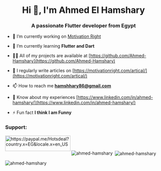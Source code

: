 <h1 align="center">Hi 👋, I'm Ahmed El Hamshary</h1>
<h3 align="center">A passionate Flutter developer from Egypt</h3>

- 🔭 I’m currently working on [Motivation Right](https://motivationright.com/)

- 🌱 I’m currently learning **Flutter and Dart**

- 👨‍💻 All of my projects are available at [https://github.com/Ahmed-Hamshary](https://github.com/Ahmed-Hamshary)

- 📝 I regularly write articles on [https://motivationright.com/artical/](https://motivationright.com/artical/)

- 📫 How to reach me **hamshhary86@gmail.com**

- 📄 Know about my experiences [https://www.linkedin.com/in/ahmed-hamshary/](https://www.linkedin.com/in/ahmed-hamshary/)

- ⚡ Fun fact **I think I am Funny**



<h3 align="left">Support:</h3>
<p><a href="https://www.buymeacoffee.com/https://paypal.me/Hotsdeal?country.x=EG&locale.x=en_US"> <img align="left" src="https://cdn.buymeacoffee.com/buttons/v2/default-yellow.png" height="50" width="210" alt="https://paypal.me/Hotsdeal?country.x=EG&locale.x=en_US" /></a></p><br><br>

<p><img align="left" src="https://github-readme-stats.vercel.app/api/top-langs?username=ahmed-hamshary&show_icons=true&locale=en&layout=compact" alt="ahmed-hamshary" /></p>

<p>&nbsp;<img align="center" src="https://github-readme-stats.vercel.app/api?username=ahmed-hamshary&show_icons=true&locale=en" alt="ahmed-hamshary" /></p>

<p><img align="center" src="https://github-readme-streak-stats.herokuapp.com/?user=ahmed-hamshary&" alt="ahmed-hamshary" /></p>

